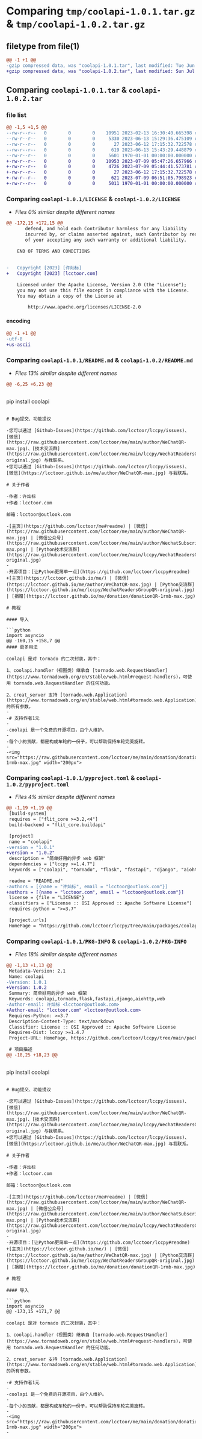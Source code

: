 # Comparing `tmp/coolapi-1.0.1.tar.gz` & `tmp/coolapi-1.0.2.tar.gz`

## filetype from file(1)

```diff
@@ -1 +1 @@
-gzip compressed data, was "coolapi-1.0.1.tar", last modified: Tue Jun 13 15:43:39 2023, max compression
+gzip compressed data, was "coolapi-1.0.2.tar", last modified: Sun Jul  9 06:51:13 2023, max compression
```

## Comparing `coolapi-1.0.1.tar` & `coolapi-1.0.2.tar`

### file list

```diff
@@ -1,5 +1,5 @@
--rw-r--r--   0        0        0    10951 2023-02-13 16:30:40.665398 coolapi-1.0.1/LICENSE
--rw-r--r--   0        0        0     5330 2023-06-13 15:29:36.475109 coolapi-1.0.1/README.md
--rw-r--r--   0        0        0       27 2023-06-12 17:15:32.722578 coolapi-1.0.1/coolapi.py
--rw-r--r--   0        0        0      619 2023-06-13 15:43:29.448879 coolapi-1.0.1/pyproject.toml
--rw-r--r--   0        0        0     5601 1970-01-01 00:00:00.000000 coolapi-1.0.1/PKG-INFO
+-rw-r--r--   0        0        0    10953 2023-07-09 05:47:26.657966 coolapi-1.0.2/LICENSE
+-rw-r--r--   0        0        0     4726 2023-07-09 05:44:41.573781 coolapi-1.0.2/README.md
+-rw-r--r--   0        0        0       27 2023-06-12 17:15:32.722578 coolapi-1.0.2/coolapi.py
+-rw-r--r--   0        0        0      621 2023-07-09 06:51:05.798923 coolapi-1.0.2/pyproject.toml
+-rw-r--r--   0        0        0     5011 1970-01-01 00:00:00.000000 coolapi-1.0.2/PKG-INFO
```

### Comparing `coolapi-1.0.1/LICENSE` & `coolapi-1.0.2/LICENSE`

 * *Files 0% similar despite different names*

```diff
@@ -172,15 +172,15 @@
       defend, and hold each Contributor harmless for any liability
       incurred by, or claims asserted against, such Contributor by reason
       of your accepting any such warranty or additional liability.
 
    END OF TERMS AND CONDITIONS
    
 
-   Copyright [2023] [许灿标]
+   Copyright [2023] [lcctoor.com]
 
    Licensed under the Apache License, Version 2.0 (the "License");
    you may not use this file except in compliance with the License.
    You may obtain a copy of the License at
 
        http://www.apache.org/licenses/LICENSE-2.0
```

#### encoding

```diff
@@ -1 +1 @@
-utf-8
+us-ascii
```

### Comparing `coolapi-1.0.1/README.md` & `coolapi-1.0.2/README.md`

 * *Files 13% similar despite different names*

```diff
@@ -6,25 +6,23 @@
 
 ```
 pip install coolapi
 ```
 
 # Bug提交、功能提议
 
-您可以通过 [Github-Issues](https://github.com/lcctoor/lccpy/issues)、[微信](https://raw.githubusercontent.com/lcctoor/me/main/author/WeChatQR-max.jpg)、[技术交流群](https://raw.githubusercontent.com/lcctoor/me/main/lccpy/WechatReadersGroupQR-original.jpg) 与我联系。
+您可以通过 [Github-Issues](https://github.com/lcctoor/lccpy/issues)、[微信](https://lcctoor.github.io/me/author/WeChatQR-max.jpg) 与我联系。
 
 # 关于作者
 
-作者：许灿标
+作者：lcctoor.com
 
 邮箱：lcctoor@outlook.com
 
-[主页](https://github.com/lcctoor/me#readme) | [微信](https://raw.githubusercontent.com/lcctoor/me/main/author/WeChatQR-max.jpg) | [微信公众号](https://raw.githubusercontent.com/lcctoor/me/main/author/WechatSubscribeQRAndSearch-max.png) | [Python技术交流群](https://raw.githubusercontent.com/lcctoor/me/main/lccpy/WechatReadersGroupQR-original.jpg)
-
-开源项目：[让Python更简单一点](https://github.com/lcctoor/lccpy#readme)
+[主页](https://lcctoor.github.io/me/) | [微信](https://lcctoor.github.io/me/author/WeChatQR-max.jpg) | [Python交流群](https://lcctoor.github.io/me/lccpy/WechatReadersGroupQR-original.jpg) | [捐赠](https://lcctoor.github.io/me/donation/donationQR-1rmb-max.jpg)
 
 # 教程
 
 #### 导入
 
 ```python
 import asyncio
@@ -160,15 +158,7 @@
 #### 更多用法
 
 coolapi 是对 tornado 的二次封装，其中：
 
 1、coolapi.handler（视图类）继承自 [tornado.web.RequestHandler](https://www.tornadoweb.org/en/stable/web.html#request-handlers)，可使用 tornado.web.RequestHandler 的任何功能。
 
 2、creat_server 支持 [tornado.web.Application](https://www.tornadoweb.org/en/stable/web.html#tornado.web.Application) 的所有参数。
-
-# 支持作者1元
-
-coolapi 是一个免费的开源项目，由个人维护。
-
-每个小的贡献，都是构成车轮的一份子，可以帮助保持车轮完美旋转。
-
-<img src="https://raw.githubusercontent.com/lcctoor/me/main/donation/donationQR-1rmb-max.jpg" width="200px">
```

### Comparing `coolapi-1.0.1/pyproject.toml` & `coolapi-1.0.2/pyproject.toml`

 * *Files 4% similar despite different names*

```diff
@@ -1,19 +1,19 @@
 [build-system]
 requires = ["flit_core >=3.2,<4"]
 build-backend = "flit_core.buildapi"
 
 [project]
 name = "coolapi"
-version = "1.0.1"
+version = "1.0.2"
 description = "简单好用的异步 web 框架"
 dependencies = ["lccpy >=1.4.7"]
 keywords = ["coolapi", "tornado", "flask", "fastapi", "django", "aiohttp", "web"]
 
 readme = "README.md"
-authors = [{name = "许灿标", email = "lcctoor@outlook.com"}]
+authors = [{name = "lcctoor.com", email = "lcctoor@outlook.com"}]
 license = {file = "LICENSE"}
 classifiers = ["License :: OSI Approved :: Apache Software License"]
 requires-python = ">=3.7"
 
 [project.urls]
 HomePage = "https://github.com/lcctoor/lccpy/tree/main/packages/coolapi#readme"
```

### Comparing `coolapi-1.0.1/PKG-INFO` & `coolapi-1.0.2/PKG-INFO`

 * *Files 18% similar despite different names*

```diff
@@ -1,13 +1,13 @@
 Metadata-Version: 2.1
 Name: coolapi
-Version: 1.0.1
+Version: 1.0.2
 Summary: 简单好用的异步 web 框架
 Keywords: coolapi,tornado,flask,fastapi,django,aiohttp,web
-Author-email: 许灿标 <lcctoor@outlook.com>
+Author-email: "lcctoor.com" <lcctoor@outlook.com>
 Requires-Python: >=3.7
 Description-Content-Type: text/markdown
 Classifier: License :: OSI Approved :: Apache Software License
 Requires-Dist: lccpy >=1.4.7
 Project-URL: HomePage, https://github.com/lcctoor/lccpy/tree/main/packages/coolapi#readme
 
 # 项目描述
@@ -18,25 +18,23 @@
 
 ```
 pip install coolapi
 ```
 
 # Bug提交、功能提议
 
-您可以通过 [Github-Issues](https://github.com/lcctoor/lccpy/issues)、[微信](https://raw.githubusercontent.com/lcctoor/me/main/author/WeChatQR-max.jpg)、[技术交流群](https://raw.githubusercontent.com/lcctoor/me/main/lccpy/WechatReadersGroupQR-original.jpg) 与我联系。
+您可以通过 [Github-Issues](https://github.com/lcctoor/lccpy/issues)、[微信](https://lcctoor.github.io/me/author/WeChatQR-max.jpg) 与我联系。
 
 # 关于作者
 
-作者：许灿标
+作者：lcctoor.com
 
 邮箱：lcctoor@outlook.com
 
-[主页](https://github.com/lcctoor/me#readme) | [微信](https://raw.githubusercontent.com/lcctoor/me/main/author/WeChatQR-max.jpg) | [微信公众号](https://raw.githubusercontent.com/lcctoor/me/main/author/WechatSubscribeQRAndSearch-max.png) | [Python技术交流群](https://raw.githubusercontent.com/lcctoor/me/main/lccpy/WechatReadersGroupQR-original.jpg)
-
-开源项目：[让Python更简单一点](https://github.com/lcctoor/lccpy#readme)
+[主页](https://lcctoor.github.io/me/) | [微信](https://lcctoor.github.io/me/author/WeChatQR-max.jpg) | [Python交流群](https://lcctoor.github.io/me/lccpy/WechatReadersGroupQR-original.jpg) | [捐赠](https://lcctoor.github.io/me/donation/donationQR-1rmb-max.jpg)
 
 # 教程
 
 #### 导入
 
 ```python
 import asyncio
@@ -173,15 +171,7 @@
 
 coolapi 是对 tornado 的二次封装，其中：
 
 1、coolapi.handler（视图类）继承自 [tornado.web.RequestHandler](https://www.tornadoweb.org/en/stable/web.html#request-handlers)，可使用 tornado.web.RequestHandler 的任何功能。
 
 2、creat_server 支持 [tornado.web.Application](https://www.tornadoweb.org/en/stable/web.html#tornado.web.Application) 的所有参数。
 
-# 支持作者1元
-
-coolapi 是一个免费的开源项目，由个人维护。
-
-每个小的贡献，都是构成车轮的一份子，可以帮助保持车轮完美旋转。
-
-<img src="https://raw.githubusercontent.com/lcctoor/me/main/donation/donationQR-1rmb-max.jpg" width="200px">
-
```

